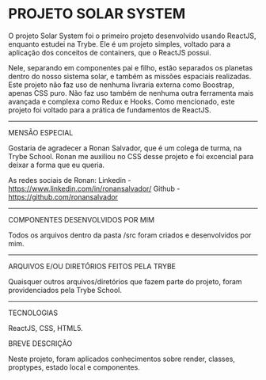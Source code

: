 # PROJETO SOLAR SYSTEM

O projeto Solar System foi o primeiro projeto desenvolvido usando ReactJS, enquanto estudei na Trybe. Ele é um projeto simples, voltado para a aplicação dos conceitos de containers, que o ReactJS possui.

Nele, separando em componentes pai e filho, estão separados os planetas dentro do nosso sistema solar, e também as missões espaciais realizadas.
Este projeto não faz uso de nenhuma livraria externa como Boostrap, apenas CSS puro. Não faz uso também de nenhuma outra ferramenta mais avançada e complexa como Redux e Hooks. Como mencionado, este projeto foi voltado para a prática de fundamentos de ReactJS.

---

MENSÃO ESPECIAL

Gostaria de agradecer a Ronan Salvador, que é um colega de turma, na Trybe School. Ronan me auxiliou no CSS desse projeto e foi excencial para deixar a forma que eu queria.

As redes sociais de Ronan:
Linkedin - https://www.linkedin.com/in/ronansalvador/
Github - https://github.com/ronansalvador

---

COMPONENTES DESENVOLVIDOS POR MIM

Todos os arquivos dentro da pasta /src foram criados e desenvolvidos por mim.

---

ARQUIVOS E/OU DIRETÓRIOS FEITOS PELA TRYBE

Quaisquer outros arquivos/diretórios que fazem parte do projeto, foram providenciados pela Trybe School.

---

TECNOLOGIAS

ReactJS, CSS, HTML5.

BREVE DESCRIÇÃO

Neste projeto, foram aplicados conhecimentos sobre render, classes, proptypes, estado local e componentes.
